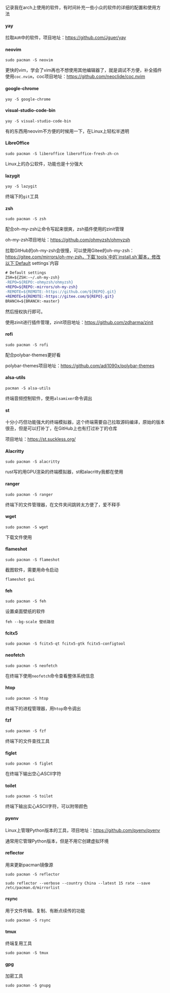 记录我在arch上使用的软件，有时间补充一些小众的软件的详细的配置和使用方法

<!--more-->

#### yay

拉取`AUR`中的软件，项目地址：https://github.com/Jguer/yay

#### neovim

```shell
sudo pacman -S neovim
```

更快的vim，学会了vim再也不想使用其他编辑器了，就是调试不方便，补全插件使用`coc.nvim`，coc项目地址：https://github.com/neoclide/coc.nvim

#### google-chrome

```shell
yay -S google-chrome
```

#### visual-studio-code-bin

```shell
yay -S visual-studio-code-bin
```

有的东西用neovim不方便的时候用一下，在Linux上轻松半透明

#### LibreOffice

```shell
sudo pacman -S liberoffice liberoffice-fresh-zh-cn
```

Linux上的办公软件，功能也是十分强大

#### lazygit

```shell
yay -S lazygit
```

终端下的`git`工具

#### zsh

```shell
sudo pacman -S zsh
```

配合oh-my-zsh让命令写起来很爽，zsh插件使用的zinit管理

oh-my-zsh项目地址：https://github.com/ohmyzsh/ohmyzsh

拉取GitHub的oh-my-zsh会很慢，可以使用Gitee的oh-my-zsh：https://gitee.com/mirrors/oh-my-zsh，下载`tools`中的`install.sh`脚本，修改以下`Default settings`内容

```diff
# Default settings
ZSH=${ZSH:-~/.oh-my-zsh}
-REPO=${REPO:-ohmyzsh/ohmyzsh}
+REPO=${REPO:-mirrors/oh-my-zsh}
-REMOTE=${REMOTE:-https://github.com/${REPO}.git}
+REMOTE=${REMOTE:-https://gitee.com/${REPO}.git}
BRANCH=${BRANCH:-master}
```

然后授权执行即可。

使用zinit进行插件管理，zinit项目地址：https://github.com/zdharma/zinit

#### rofi

```shell
sudo pacman -S rofi
```

配合polybar-themes更好看

polybar-themes项目地址：https://github.com/adi1090x/polybar-themes

#### alsa-utils

```shell
pacman -S alsa-utils
```

终端音频控制软件，使用`alsamixer`命令调出

#### st

十分小巧但功能强大的终端模拟器，这个终端需要自己拉取源码编译，原始的版本很丑，但是可以打补丁，在GitHub上也有打过补丁的仓库

项目地址：https://st.suckless.org/

#### Alacritty

```shell
sudo pacman -S alacritty
```

rust写的用GPU渲染的终端模拟器，st和alacritty我都在使用

#### ranger

```shell
sudo pacman -S ranger
```

终端下的文件管理器，在文件夹间跳转太方便了，爱不释手

#### wget

```shell
sudo pacman -S wget
```

下载文件使用

#### flameshot

```shell
sudo pacman -S flameshot
```

截图软件，需要用命令启动

```shell
flameshot gui
```

#### feh

```shell
sudo pacman -S feh
```

设置桌面壁纸的软件

```shell
feh --bg-scale 壁纸路径
```



#### fcitx5

```shell
sudo pacman -S fcitx5-qt fcitx5-gtk fcitx5-configtool
```

#### neofetch

```shell
sudo pacman -S neofetch
```

在终端下使用`neofetch`命令查看整体系统信息

#### htop

```shell
sudo pacman -S htop
```

终端下的进程管理器，用`htop`命令调出

#### fzf

```shell
sudo pacman -S fzf
```

终端下的文件查找工具

#### figlet

```shell
sudo pacman -S figlet
```

在终端下输出空心ASCII字符

#### toilet

```shell
sudo pacman -S toilet
```

终端下输出实心ASCII字符，可以附带颜色

#### pyenv

Linux上管理Python版本的工具，项目地址：https://github.com/pyenv/pyenv

通常用它管理Python版本，但是不用它创建虚拟环境

#### reflector

用来更新pacman镜像源

```shell
sudo pacman -S reflector
```

```shell
sudo reflector --verbose --country China --latest 15 rate --save /etc/pacman.d/mirrorlist
```

#### rsync

用于文件传输、复制、有断点续传的功能

```shell
sudo pacman -S rsync
```

#### tmux

终端复用工具

```shell
sudo pacman -S tmux
```

#### gpg

加密工具

```shell
sudo pacman -S gnupg
```

